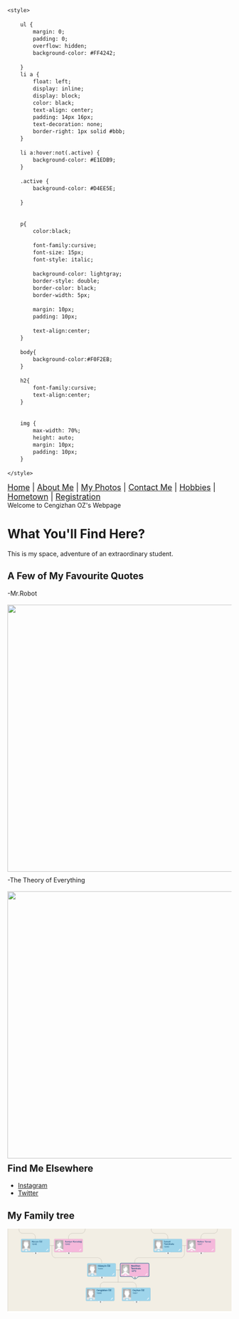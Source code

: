 <html>
<head>
    <title>My Personal Webpage</title>
    <link href="css/bootstrap.css" rel="stylesheet">

	<style>

		ul {
		    margin: 0;
		    padding: 0;
		    overflow: hidden;
		    background-color: #FF4242;
		    
		}
		li a {
			float: left;
			display: inline;
		    display: block;
		    color: black;
		    text-align: center;
		    padding: 14px 16px;
		    text-decoration: none;
		    border-right: 1px solid #bbb;
		}

		li a:hover:not(.active) {
	    	background-color: #E1EDB9;
		}

		.active {
	    	background-color: #D4EE5E;

		}


		p{
			color:black;
			
			font-family:cursive;
			font-size: 15px;
			font-style: italic;
			
			background-color: lightgray;
			border-style: double;
			border-color: black;
			border-width: 5px;

			margin: 10px;
			padding: 10px;

			text-align:center;
		}

		body{
			background-color:#F0F2EB;
		}

		h2{
			font-family:cursive;
			text-align:center;
		}

	
		img {
    		max-width: 70%;
    		height: auto;
    		margin: 10px;
			padding: 10px;
    	}

	</style>
<body>
		<font size="4"><a href="https://cangover.github.io/index.html#">Home</a> | <a href="AboutMe.html">About Me</a> | <a href="MyPhotos.html">My Photos</a> | <a href="ContactMe.html">Contact Me</a> | <a href="Hobbies.html">Hobbies</a> | <a href="Hometown.html">Hometown</a> | <a href="Register.html">Registration</a></font>	
	<div id="main-content">
		<div id="left-column">
			<div id="logo">
			Welcome to Cengizhan OZ's Webpage
			</div>
			<div class="box">
        		<h1>What You'll Find Here?</h1>
        		<p>This is my space, adventure of an extraordinary student. </p>
				<ul style="margin-top:10px;">
			</ul>
			</div>
			<h2>A Few of My Favourite Quotes</h2>
		<div id="head">-Mr.Robot</div><br>
		<img src="http://collegeismylife.com/wp-content/uploads/2016/08/tumblr_nsmkviTFjN1uygu1vo1_1280.jpg " width="900" height="600" style="margin: 0 10px 10px 0;float:left;" /><br>
			<div id="head">-The Theory of Everything</div><br>
			<img src="http://movieemonk.com/wp-content/uploads/the-theory-of-everything-quote-1.jpg " width="900" height="600" style="margin: 0 10px 10px 0;float:left;" />
			<div> 
			<br>
				<h2>Find Me Elsewhere</h2>
				</div>
				<div class="box">
					<ul>
						<li><a href="http://instagram.com/cangover/" target="_blank">Instagram</a></li>
						<li><a href="http://twitter.com/zabumafoo7/" target="_blank">Twitter</a></li>		
					</ul>
				</div>
				<h2>My Family tree</h2>
				<img src="soyagacı.png ">
			</div>
		</div>
</body>
</html>
